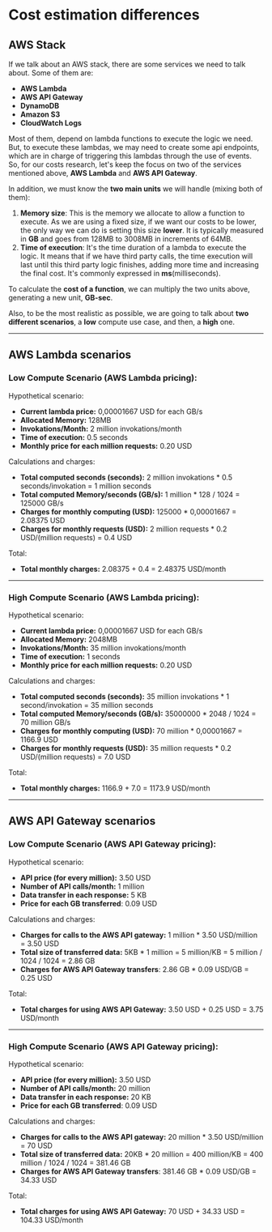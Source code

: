 # Cost estimation differences


## AWS Stack
If we talk about an AWS stack, there are some services we need to talk about. Some of them are:
- **AWS Lambda**
- **AWS API Gateway**
- **DynamoDB**
- **Amazon S3**
- **CloudWatch Logs**

Most of them, depend on lambda functions to execute the logic we need. But, to execute these lambdas, we may need to create some api endpoints, which are in charge of triggering this lambdas through the use of events. So, for our costs research, let's keep the focus on two of the services mentioned above, **AWS Lambda** and **AWS API Gateway**.

In addition, we must know the **two main units** we will handle (mixing both of them):

1. **Memory size**: This is the memory we allocate to allow a function to execute. As we are using a fixed size, if we want our costs to be lower, the only way we can do is setting this size **lower**. It is typically measured in **GB** and goes from 128MB to 3008MB in increments of 64MB.
2. **Time of execution**: It's the time duration of a lambda to execute the logic. It means that if we have third party calls, the time execution will last until this third party logic finishes, adding more time and increasing the final cost. It's commonly expressed in **ms**(milliseconds).

To calculate the **cost of a function**, we can multiply the two units above, generating a new unit, **GB-sec**.

Also, to be the most realistic as possible, we are going to talk about **two different scenarios**, a **low** compute use case, and then, a **high** one.

---

## AWS Lambda scenarios

### Low Compute Scenario (AWS Lambda pricing):

Hypothetical scenario:
- **Current lambda price:** 0,00001667 USD for each GB/s
- **Allocated Memory:** 128MB
- **Invokations/Month:** 2 million invokations/month
- **Time of execution:** 0.5 seconds
- **Monthly price for each million requests:** 0.20 USD

Calculations and charges:
- **Total computed seconds (seconds):** 2 million invokations * 0.5 seconds/invokation = 1 million seconds
- **Total computed Memory/seconds (GB/s):** 1 million * 128 / 1024 = 125000 GB/s
- **Charges for monthly computing (USD):** 125000 * 0,00001667 = 2.08375 USD
- **Charges for monthly requests (USD):** 2 million requests * 0.2 USD/(million requests) = 0.4 USD

Total:
- **Total monthly charges:** 2.08375 + 0.4 = 2.48375 USD/month

---

### High Compute Scenario (AWS Lambda pricing):

Hypothetical scenario:
- **Current lambda price:** 0,00001667 USD for each GB/s
- **Allocated Memory:** 2048MB
- **Invokations/Month:** 35 million invokations/month
- **Time of execution:** 1 seconds
- **Monthly price for each million requests:** 0.20 USD

Calculations and charges:
- **Total computed seconds (seconds):** 35 million invokations * 1 second/invokation = 35 million seconds
- **Total computed Memory/seconds (GB/s):** 35000000 * 2048 / 1024 = 70 million GB/s
- **Charges for monthly computing (USD):** 70 million * 0,00001667 = 1166.9 USD
- **Charges for monthly requests (USD):** 35 million requests * 0.2 USD/(million requests) = 7.0 USD

Total:
- **Total monthly charges:** 1166.9 + 7.0 = 1173.9 USD/month

---

## AWS API Gateway scenarios

### Low Compute Scenario (AWS API Gateway pricing):

Hypothetical scenario:
- **API price (for every million):** 3.50 USD
- **Number of API calls/month:** 1 million
- **Data transfer in each response:** 5 KB
- **Price for each GB transferred**: 0.09 USD

Calculations and charges:
- **Charges for calls to the AWS API gateway:** 1 million * 3.50 USD/million = 3.50 USD
- **Total size of transferred data:** 5KB * 1 million = 5 million/KB = 5 million / 1024 / 1024 = 2.86 GB
- **Charges for AWS API Gateway transfers**: 2.86 GB * 0.09 USD/GB = 0.25 USD

Total:
- **Total charges for using AWS API Gateway:** 3.50 USD + 0.25 USD = 3.75 USD/month

---

### High Compute Scenario (AWS API Gateway pricing):

Hypothetical scenario:
- **API price (for every million):** 3.50 USD
- **Number of API calls/month:** 20 million
- **Data transfer in each response:** 20 KB
- **Price for each GB transferred**: 0.09 USD

Calculations and charges:
- **Charges for calls to the AWS API gateway:** 20 million * 3.50 USD/million = 70 USD
- **Total size of transferred data:** 20KB * 20 million = 400 million/KB = 400 million / 1024 / 1024 = 381.46 GB
- **Charges for AWS API Gateway transfers**: 381.46 GB * 0.09 USD/GB = 34.33 USD

Total:
- **Total charges for using AWS API Gateway:** 70 USD + 34.33 USD = 104.33 USD/month